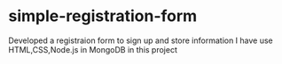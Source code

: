 # simple-registration-form
Developed a registraion form to sign up and store information 
I have use HTML,CSS,Node.js in MongoDB in this project
